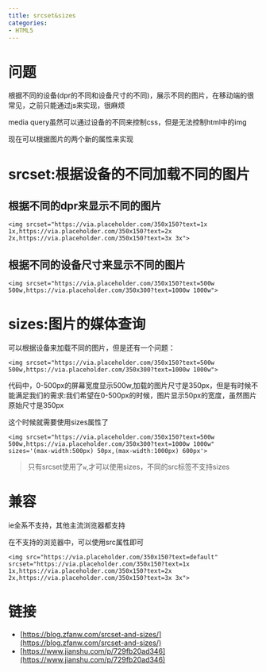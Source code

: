 ```yaml
---
title: srcset&sizes
categories: 
- HTML5
---
```



# 问题

根据不同的设备(dpr的不同和设备尺寸的不同)，展示不同的图片，在移动端的很常见，之前只能通过js来实现，很麻烦

media query虽然可以通过设备的不同来控制css，但是无法控制html中的img


现在可以根据图片的两个新的属性来实现


# srcset:根据设备的不同加载不同的图片

## 根据不同的dpr来显示不同的图片

```
<img srcset="https://via.placeholder.com/350x150?text=1x 1x,https://via.placeholder.com/350x150?text=2x 2x,https://via.placeholder.com/350x150?text=3x 3x">
```

## 根据不同的设备尺寸来显示不同的图片

```
<img srcset="https://via.placeholder.com/350x150?text=500w 500w,https://via.placeholder.com/350x300?text=1000w 1000w">

```

# sizes:图片的媒体查询

可以根据设备来加载不同的图片，但是还有一个问题：

```
<img srcset="https://via.placeholder.com/350x150?text=500w 500w,https://via.placeholder.com/350x300?text=1000w 1000w">
```
代码中，0-500px的屏幕宽度显示500w,加载的图片尺寸是350px，但是有时候不能满足我们的需求:我们希望在0-500px的时候，图片显示50px的宽度，虽然图片原始尺寸是350px

这个时候就需要使用sizes属性了


```
<img srcset="https://via.placeholder.com/350x150?text=500w 500w,https://via.placeholder.com/350x300?text=1000w 1000w" sizes='(max-width:500px) 50px,(max-width:1000px) 600px'>

```

> 只有srcset使用了`w`,才可以使用sizes，不同的src标签不支持sizes

# 兼容
ie全系不支持，其他主流浏览器都支持

在不支持的浏览器中，可以使用src属性即可
```
<img src="https://via.placeholder.com/350x150?text=default" srcset="https://via.placeholder.com/350x150?text=1x 1x,https://via.placeholder.com/350x150?text=2x 2x,https://via.placeholder.com/350x150?text=3x 3x">
```


# 链接

- [https://blog.zfanw.com/srcset-and-sizes/](https://blog.zfanw.com/srcset-and-sizes/)
- [https://www.jianshu.com/p/729fb20ad346](https://www.jianshu.com/p/729fb20ad346)
